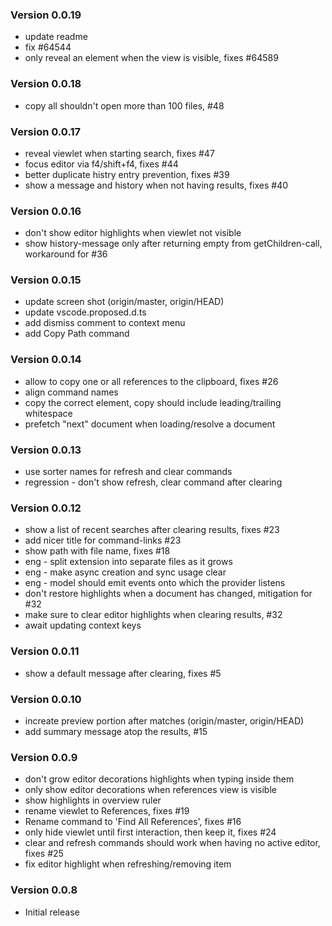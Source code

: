 ### Version 0.0.19
- update readme
- fix #64544
- only reveal an element when the view is visible, fixes #64589

### Version 0.0.18
- copy all shouldn't open more than 100 files, #48

### Version 0.0.17
- reveal viewlet when starting search, fixes #47
- focus editor via f4/shift+f4, fixes #44
- better duplicate histry entry prevention, fixes #39
- show a message and history when not having results, fixes #40

### Version 0.0.16
- don't show editor highlights when viewlet not visible
- show history-message only after returning empty from getChildren-call, workaround for #36

### Version 0.0.15
- update screen shot (origin/master, origin/HEAD)
- update vscode.proposed.d.ts
- add dismiss comment to context menu
- add Copy Path command

### Version 0.0.14
- allow to copy one or all references to the clipboard, fixes #26
- align command names
- copy the correct element, copy should include leading/trailing whitespace
- prefetch "next" document when loading/resolve a document

### Version 0.0.13
- use sorter names for refresh and clear commands
- regression - don't show refresh, clear command after clearing

### Version 0.0.12
- show a list of recent searches after clearing results, fixes #23
- add nicer title for command-links #23
- show path with file name, fixes #18
- eng - split extension into separate files as it grows
- eng - make async creation and sync usage clear
- eng - model should emit events onto which the provider listens
- don't restore highlights when a document has changed, mitigation for #32
- make sure to clear editor highlights when clearing results, #32
- await updating context keys

### Version 0.0.11
- show a default message after clearing, fixes #5

### Version 0.0.10
- increate preview portion after matches (origin/master, origin/HEAD)
- add summary message atop the results, #15

### Version 0.0.9
- don't grow editor decorations highlights when typing inside them
- only show editor decorations when references view is visible
- show highlights in overview ruler
- rename viewlet to References, fixes #19
- Rename command to 'Find All References', fixes #16
- only hide viewlet until first interaction, then keep it, fixes #24
- clear and refresh commands should work when having no active editor, fixes #25
- fix editor highlight when refreshing/removing item

### Version 0.0.8
- Initial release
